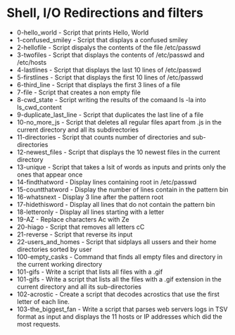 #  Shell, I/O Redirections and filters

* 0-hello_world - Script that prints Hello, World
* 1-confused_smiley - Script that displays a confused smiley
* 2-hellofile - Script dispalys the contents of the file /etc/passwd
* 3-twofiles - Script that displays the contents of /etc/passwd and /etc/hosts
* 4-lastlines - Script that displays the last 10 lines of /etc/passwd
* 5-firstlines - Script that displays the first 10 lines of /etc/passwd
* 6-third_line - Script that displays the first 3 lines of a file
* 7-file - Script that creates a non empty file
* 8-cwd_state - Script writing the results of the comaand ls -la into ls_cwd_content
* 9-duplicate_last_line - Script that duplicates the last line of a file
* 10-no_more_js - Script that deletes all regular files apart from .js in the current directory and all its subdirectories
* 11-directories - Script that counts number of directories and sub-directories
* 12-newest_files - Script that displays the 10 newest files in the current directory
* 13-unique - Script that takes a lsit of words as inputs and prints only the ones that appear once
* 14-findthatword - Display lines containing root in /etc/passwd
* 15-countthatword - Display the number of lines contain in the pattern bin
* 16-whatsnext - Display 3 line after the pattern root
* 17-hidethisword - Display all lines that do not contain the pattern bin
* 18-letteronly - Display all lines starting with a letter
* 19-AZ - Replace characters Ac with Ze
* 20-hiago - Script that removes all letters cC
* 21-reverse - Script that reverse its input
* 22-users_and_homes - Script that sidplays all ussers and their home directories sorted by user
* 100-empty_casks - Command that finds all empty files  and directory in the current working directory
* 101-gifs - Write a script that lists all files with a .gif
* 101-gifs - Write a script that lists all the files with a .gif extension in the current directory and all its sub-directories
* 102-acrostic - Create a script that decodes acrostics that use the first letter of each line.
* 103-the_biggest_fan - Write a script that parses web servers logs in TSV format as input and displays the 11 hosts or IP addresses which did the most requests.
